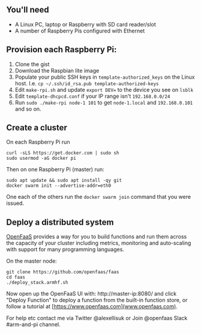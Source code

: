 ## You'll need

* A Linux PC, laptop or Raspberry with SD card reader/slot
* A number of Raspberry Pis configured with Ethernet

## Provision each Raspberry Pi:

1. Clone the gist
2. Download the Raspbian lite image
3. Populate your public SSH keys in `template-authorized_keys` on the Linux host. I.e. `cp ~/.ssh/id_rsa.pub template-authorized-keys`
2. Edit `make-rpi.sh` and update `export DEV=` to the device you see on `lsblk`
3. Edit `template-dhcpcd.conf` if your IP range isn't `192.168.0.0/24`
4. Run `sudo ./make-rpi node-1 101` to get `node-1.local` and `192.168.0.101` and so on.

## Create a cluster

On each Raspberry Pi run

```
curl -sLS https://get.docker.com | sudo sh
sudo usermod -aG docker pi
```

Then on one Raspberry Pi (master) run:

```
sudo apt update && sudo apt install -qy git
docker swarm init --advertise-addr=eth0
```

One each of the others run the `docker swarm join` command that you were issued.

## Deploy a distributed system

[OpenFaaS](https://www.openfaas.com/) provides a way for you to build functions and run them across the capacity of your cluster including metrics, monitoring and auto-scaling with support for many programming languages.

On the master node:

```
git clone https://github.com/openfaas/faas
cd faas
./deploy_stack.armhf.sh
```

Now open up the OpenFaaS UI with: http://master-ip:8080/ and click "Deploy Function" to deploy a function from the built-in function store, or follow a tutorial at [https://www.openfaas.com](www.openfaas.com).

For help etc contact me via Twitter @alexellisuk or Join @openfaas Slack #arm-and-pi channel.